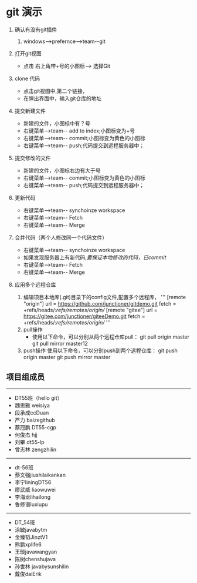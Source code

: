 # git 演示

1. 确认有没有git插件
	1. windows-->prefernce-->team--git
	
2. 打开git视图
    * 点击 右上角带+号的小图标--> 选择Git
    
3. clone 代码
    * 点击git视图中,第二个链接，
    * 在弹出界面中，输入git仓库的地址
	
4. 提交新建文件 	
   * 新建的文件，小图标中有？号
   * 右键菜单-->team-- add to index;小图标变为+号
   * 右键菜单-->team-- commit;小图标变为黄色的小图标
   * 右键菜单-->team-- push;代码提交到远程服务器中；
 
5. 提交修改的文件 	
   * 新建的文件，小图标右边有大于号
   * 右键菜单-->team-- commit;小图标变为黄色的小图标
   * 右键菜单-->team-- push;代码提交到远程服务器中；
   
6. 更新代码
   * 右键菜单-->team-- synchoinze workspace
   * 右键菜单-->team-- Fetch 
   * 右键菜单-->team-- Merge

7. 合并代码（两个人修改同一个代码文件）
   * 右键菜单-->team-- synchoinze workspace
   * 如果发现服务器上有新代码,*要保证本地修改的代码，已commit*
   * 右键菜单-->team-- Fetch 
   * 右键菜单-->team-- Merge
8. 应用多个远程仓库
   1. 编辑项目本地库(.git)目录下的config文件,配置多个远程库，
'''
[remote "origin"]
    url = https://github.com/junctioner/gitdemo.git
    fetch = +refs/heads/*:refs/remotes/origin/*
[remote "gitee"]
    url = https://gitee.com/junctioner/giteeDemo.git
    fetch = +refs/heads/*:refs/remotes/origin/*
'''
    2. pull操作
        * 使用以下命令，可以分别从两个远程仓库pull：
git pull origin master
git pull mirror master12
    3. push操作
使用以下命令，可以分别push到两个远程仓库：
git push origin master
git push mirror master

## 项目组成员  

----------------------
* DT55班（hello git）
* 魏思雅  weisiya
* 段承成ccDuan 
* 严力 baizegithub 
* 蔡冠鹏 DT55-cgp
* 何俊杰  hjj
* 刘攀 dt55-lp
* 曾志林 zengzhilin
----------------------
* dt-56班
* 蔡文强jiushilaikankan
* 李宁liningDT56
* 廖武威 liaowuwei
* 李海龙lihailong
* 鲁修谱luxiupu
----------------------
* DT_54班
* 涂敏javabytm
* 金臻韬JinztV1
* 熊鹏xplife6
* 王琰javawangyan
* 陈树chenshujava
* 孙世林 javabysunshilin
* 戴俊daiErik